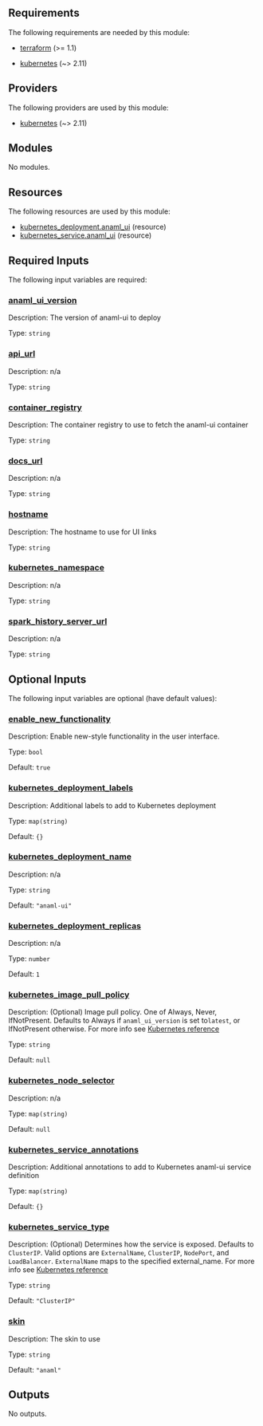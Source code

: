 <!-- BEGIN_TF_DOCS -->
## Requirements

The following requirements are needed by this module:

- <a name="requirement_terraform"></a> [terraform](#requirement\_terraform) (>= 1.1)

- <a name="requirement_kubernetes"></a> [kubernetes](#requirement\_kubernetes) (~> 2.11)

## Providers

The following providers are used by this module:

- <a name="provider_kubernetes"></a> [kubernetes](#provider\_kubernetes) (~> 2.11)

## Modules

No modules.

## Resources

The following resources are used by this module:

- [kubernetes_deployment.anaml_ui](https://registry.terraform.io/providers/hashicorp/kubernetes/latest/docs/resources/deployment) (resource)
- [kubernetes_service.anaml_ui](https://registry.terraform.io/providers/hashicorp/kubernetes/latest/docs/resources/service) (resource)

## Required Inputs

The following input variables are required:

### <a name="input_anaml_ui_version"></a> [anaml\_ui\_version](#input\_anaml\_ui\_version)

Description: The version of anaml-ui to deploy

Type: `string`

### <a name="input_api_url"></a> [api\_url](#input\_api\_url)

Description: n/a

Type: `string`

### <a name="input_container_registry"></a> [container\_registry](#input\_container\_registry)

Description: The container registry to use to fetch the anaml-ui container

Type: `string`

### <a name="input_docs_url"></a> [docs\_url](#input\_docs\_url)

Description: n/a

Type: `string`

### <a name="input_hostname"></a> [hostname](#input\_hostname)

Description: The hostname to use for UI links

Type: `string`

### <a name="input_kubernetes_namespace"></a> [kubernetes\_namespace](#input\_kubernetes\_namespace)

Description: n/a

Type: `string`

### <a name="input_spark_history_server_url"></a> [spark\_history\_server\_url](#input\_spark\_history\_server\_url)

Description: n/a

Type: `string`

## Optional Inputs

The following input variables are optional (have default values):

### <a name="input_enable_new_functionality"></a> [enable\_new\_functionality](#input\_enable\_new\_functionality)

Description: Enable new-style functionality in the user interface.

Type: `bool`

Default: `true`

### <a name="input_kubernetes_deployment_labels"></a> [kubernetes\_deployment\_labels](#input\_kubernetes\_deployment\_labels)

Description: Additional labels to add to Kubernetes deployment

Type: `map(string)`

Default: `{}`

### <a name="input_kubernetes_deployment_name"></a> [kubernetes\_deployment\_name](#input\_kubernetes\_deployment\_name)

Description: n/a

Type: `string`

Default: `"anaml-ui"`

### <a name="input_kubernetes_deployment_replicas"></a> [kubernetes\_deployment\_replicas](#input\_kubernetes\_deployment\_replicas)

Description: n/a

Type: `number`

Default: `1`

### <a name="input_kubernetes_image_pull_policy"></a> [kubernetes\_image\_pull\_policy](#input\_kubernetes\_image\_pull\_policy)

Description:  (Optional) Image pull policy. One of Always, Never, IfNotPresent. Defaults to Always if `anaml_ui_version` is set to`latest`, or IfNotPresent otherwise. For more info see [Kubernetes reference](http://kubernetes.io/docs/user-guide/images#updating-images)

Type: `string`

Default: `null`

### <a name="input_kubernetes_node_selector"></a> [kubernetes\_node\_selector](#input\_kubernetes\_node\_selector)

Description: n/a

Type: `map(string)`

Default: `null`

### <a name="input_kubernetes_service_annotations"></a> [kubernetes\_service\_annotations](#input\_kubernetes\_service\_annotations)

Description: Additional annotations to add to Kubernetes anaml-ui service definition

Type: `map(string)`

Default: `{}`

### <a name="input_kubernetes_service_type"></a> [kubernetes\_service\_type](#input\_kubernetes\_service\_type)

Description: (Optional) Determines how the service is exposed. Defaults to `ClusterIP`. Valid options are `ExternalName`, `ClusterIP`, `NodePort`, and `LoadBalancer`. `ExternalName` maps to the specified external\_name. For more info see [ Kubernetes reference](http://kubernetes.io/docs/user-guide/services#overview)

Type: `string`

Default: `"ClusterIP"`

### <a name="input_skin"></a> [skin](#input\_skin)

Description: The skin to use

Type: `string`

Default: `"anaml"`

## Outputs

No outputs.
<!-- END_TF_DOCS -->